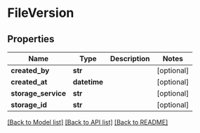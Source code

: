# FileVersion

## Properties
Name | Type | Description | Notes
------------ | ------------- | ------------- | -------------
**created_by** | **str** |  | [optional] 
**created_at** | **datetime** |  | [optional] 
**storage_service** | **str** |  | [optional] 
**storage_id** | **str** |  | [optional] 

[[Back to Model list]](../README.md#documentation-for-models) [[Back to API list]](../README.md#documentation-for-api-endpoints) [[Back to README]](../README.md)


